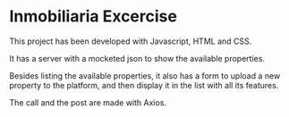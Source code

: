 # Inmobiliaria Excercise

This project has been developed with Javascript, HTML and CSS.

It has a server with a mocketed json to show the available properties. 

Besides listing the available properties, it also has a form to upload a new property to the platform, and then display it in the list with all its features.

The call and the post are made with Axios.
